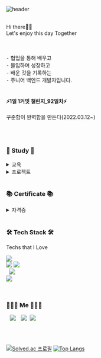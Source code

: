 ![header](https://capsule-render.vercel.app/api?type=waving&color=timeGradient&height=250&section=header&text=John_Park&fontSize=80&animation=twinkling)


<br>
Hi there👋🏻 <br>
Let's enjoy this day Together<br>
<br>
<br>

⁃ 협업을 통해 배우고 <br>
⁃ 몰입하며 성장하고  <br>
⁃ 배운 것을 기록하는 <br>
⁃ 주니어 백엔드 개발자입니다.<br>
<br>

#### ⚡️1일 1커밋 챌린지_92일차⚡️
꾸준함이 완벽함을 만든다(2022.03.12~)<br>

<br>
<br>
<h3 align="left">📁 Study 📁</h3>
<details>
    <summary> 교육 </summary>
<br>
    <p align="left"> • 엔코아 플레이데이터 국비과정(인공지능, 백엔드) <i>[2021.12.20 ~ 2022.06.28]</i> </p>
    <p align="left"> • 넥스트 스텝(인프라 공방 7기) <i>[2022.08.14 ~ 2022.09.11]</i> </p>
</details>
<details>
    <summary> 프로젝트 </summary>
<br>
    
<p align="left"> •  페이의 달인(더치페이 웹앱)_Spring boot, Mybatis, AWS(EC2, RDS)_명지, 소현, 민욱, 주황, 영준 <i>[2022.03.06 ~ 2022.06.28]</i></p>

</details>
<br>
<h3 align="left">📚 Certificate 📚</h3>

<details>
    <summary> 자격증 </summary>
<br>
    
<p align="left"> • 정보처리기사[최종합] _ <i>2021.11.26.</i> </p>
<p align="left"> • SQLD _  <i>2021.10.01.</i> </p>

</details>




<br>

<h3 align="left">🛠 Tech Stack 🛠</h3>

<p align="left"> Techs that I Love </p>

<p align="left">
  <img src="https://img.shields.io/badge/Java-c11f27?style=flat&logo=Java&logoColor=white"/><br>
  <img src="https://img.shields.io/badge/JavaScript-8977ad?style=flat&logo=JavaScript&logoColor=F7DF1E"/>
  <img src="https://img.shields.io/badge/jQuery-0769AD?style=flat&logo=jquery&logoColor=white"/><br>  
  &nbsp;&nbsp;<img src="https://img.shields.io/badge/Spring-6DB33F?style=flat&logo=Spring&logoColor=white"/><br>  
  <img src="https://img.shields.io/badge/GitHub-100000?style=flat&logo=github&logoColor=white"/>  
</p>
<br>


<h3 align="left"> 🧑🏻‍💻 Me 🧑🏻‍💻 </h3>
<p align="left">
  <a href="https://velog.io/@uo3641493"><img src="http://img.shields.io/badge/-Velog-222222?style=flat&logo=Vector Logo Zone&link=https://velog.io/@uo3641493"style="height : auto; margin-left : 10px; margin-right : 10px;"/></a>
  <a href="https://www.instagram.com/john.prk/"><img src="https://img.shields.io/badge/Instagram-E4405F?style=flat-square&logo=Instagram&logoColor=white&link=https://www.instagram.com/woo0_hooo/"/></a>&nbsp
  <a href="mailto:uo3641493@gmail.com"><img src="https://img.shields.io/badge/Gmail-d14836?style=flat-square&logo=Gmail&logoColor=white&link=viliketh1s98@naver.com"/></a>
</p>
<br>
<br>

[![Solved.ac
프로필](http://mazassumnida.wtf/api/v2/generate_badge?boj=uo3641493)](https://solved.ac/uo3641493) [![Top Langs](https://github-readme-stats.vercel.app/api/top-langs/?username=JohnPrk&layout=compact&card_width=300&theme=material-palenight&langs_count=5)](https://github.com/anuraghazra/github-readme-stats)

